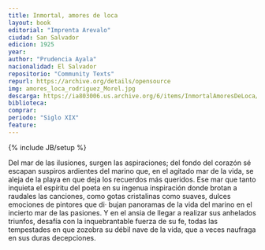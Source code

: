 ```yaml
---
title: Inmortal, amores de loca
layout: book
editorial: "Imprenta Arevalo"
ciudad: San Salvador
edicion: 1925
year: 
author: "Prudencia Ayala"
nacionalidad: El Salvador
repositorio: "Community Texts"
repurl: https://archive.org/details/opensource
img: amores_loca_rodriguez_Morel.jpg
descarga: https://ia803006.us.archive.org/6/items/InmortalAmoresDeLoca/Inmortal%20amores%20de%20loca.pdf
biblioteca: 
comprar: 
periodo: "Siglo XIX"
feature: 
---
```

{% include JB/setup %}

Del mar de las ilusiones, surgen las aspiraciones; del fondo del corazón sé escapan suspiros ardientes del marino que, en el agitado mar de la vida, se aleja de la playa en que deja los recuerdos más queridos. Ese mar que tanto inquieta el espíritu del poeta en su ingenua inspiración donde brotan a raudales las canciones, como gotas cristalinas como suaves, dulces emociones de pintores que di· bujan panoramas de la vida del marino en el incierto mar de las pasiones. Y en el ansia de llegar a realizar sus anhelados triunfos, desafía con la inquebrantable fuerza de su fe, todas las tempestades en que zozobra su débil nave de la vida, que a veces naufraga en sus duras decepciones.
